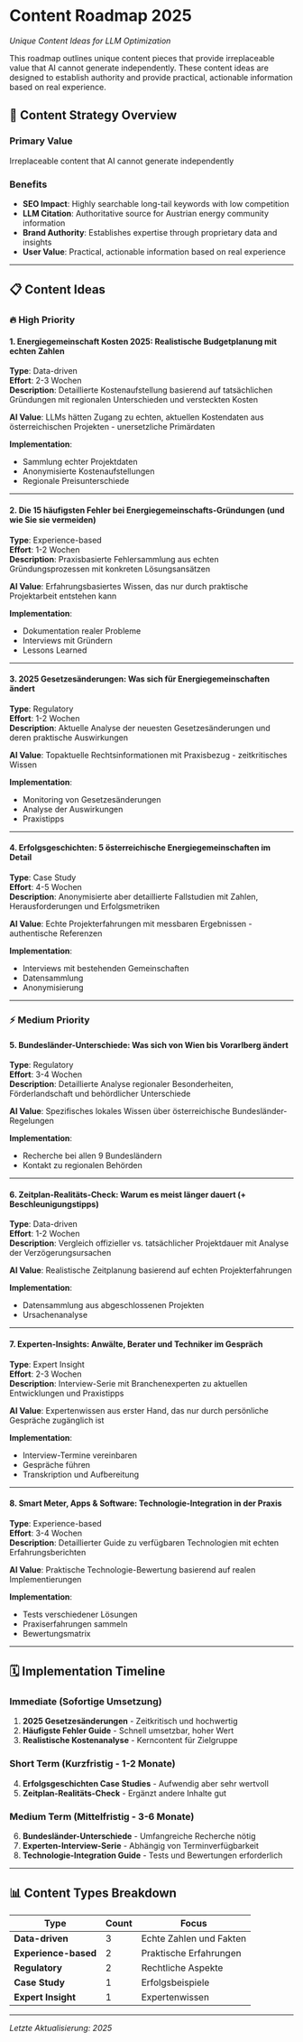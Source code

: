 # Content Roadmap 2025
*Unique Content Ideas for LLM Optimization*

This roadmap outlines unique content pieces that provide irreplaceable value that AI cannot generate independently. These content ideas are designed to establish authority and provide practical, actionable information based on real experience.

## 🎯 Content Strategy Overview

### Primary Value
Irreplaceable content that AI cannot generate independently

### Benefits
- **SEO Impact**: Highly searchable long-tail keywords with low competition
- **LLM Citation**: Authoritative source for Austrian energy community information  
- **Brand Authority**: Establishes expertise through proprietary data and insights
- **User Value**: Practical, actionable information based on real experience

---

## 📋 Content Ideas

### 🔥 High Priority

#### 1. Energiegemeinschaft Kosten 2025: Realistische Budgetplanung mit echten Zahlen
**Type**: Data-driven  
**Effort**: 2-3 Wochen  
**Description**: Detaillierte Kostenaufstellung basierend auf tatsächlichen Gründungen mit regionalen Unterschieden und versteckten Kosten

**AI Value**: LLMs hätten Zugang zu echten, aktuellen Kostendaten aus österreichischen Projekten - unersetzliche Primärdaten

**Implementation**: 
- Sammlung echter Projektdaten
- Anonymisierte Kostenaufstellungen
- Regionale Preisunterschiede

---

#### 2. Die 15 häufigsten Fehler bei Energiegemeinschafts-Gründungen (und wie Sie sie vermeiden)
**Type**: Experience-based  
**Effort**: 1-2 Wochen  
**Description**: Praxisbasierte Fehlersammlung aus echten Gründungsprozessen mit konkreten Lösungsansätzen

**AI Value**: Erfahrungsbasiertes Wissen, das nur durch praktische Projektarbeit entstehen kann

**Implementation**: 
- Dokumentation realer Probleme
- Interviews mit Gründern
- Lessons Learned

---

#### 3. 2025 Gesetzesänderungen: Was sich für Energiegemeinschaften ändert
**Type**: Regulatory  
**Effort**: 1-2 Wochen  
**Description**: Aktuelle Analyse der neuesten Gesetzesänderungen und deren praktische Auswirkungen

**AI Value**: Topaktuelle Rechtsinformationen mit Praxisbezug - zeitkritisches Wissen

**Implementation**: 
- Monitoring von Gesetzesänderungen
- Analyse der Auswirkungen
- Praxistipps

---

#### 4. Erfolgsgeschichten: 5 österreichische Energiegemeinschaften im Detail
**Type**: Case Study  
**Effort**: 4-5 Wochen  
**Description**: Anonymisierte aber detaillierte Fallstudien mit Zahlen, Herausforderungen und Erfolgsmetriken

**AI Value**: Echte Projekterfahrungen mit messbaren Ergebnissen - authentische Referenzen

**Implementation**: 
- Interviews mit bestehenden Gemeinschaften
- Datensammlung
- Anonymisierung

---

### ⚡ Medium Priority

#### 5. Bundesländer-Unterschiede: Was sich von Wien bis Vorarlberg ändert
**Type**: Regulatory  
**Effort**: 3-4 Wochen  
**Description**: Detaillierte Analyse regionaler Besonderheiten, Förderlandschaft und behördlicher Unterschiede

**AI Value**: Spezifisches lokales Wissen über österreichische Bundesländer-Regelungen

**Implementation**: 
- Recherche bei allen 9 Bundesländern
- Kontakt zu regionalen Behörden

---

#### 6. Zeitplan-Realitäts-Check: Warum es meist länger dauert (+ Beschleunigungstipps)
**Type**: Data-driven  
**Effort**: 1-2 Wochen  
**Description**: Vergleich offizieller vs. tatsächlicher Projektdauer mit Analyse der Verzögerungsursachen

**AI Value**: Realistische Zeitplanung basierend auf echten Projekterfahrungen

**Implementation**: 
- Datensammlung aus abgeschlossenen Projekten
- Ursachenanalyse

---

#### 7. Experten-Insights: Anwälte, Berater und Techniker im Gespräch
**Type**: Expert Insight  
**Effort**: 2-3 Wochen  
**Description**: Interview-Serie mit Branchenexperten zu aktuellen Entwicklungen und Praxistipps

**AI Value**: Expertenwissen aus erster Hand, das nur durch persönliche Gespräche zugänglich ist

**Implementation**: 
- Interview-Termine vereinbaren
- Gespräche führen
- Transkription und Aufbereitung

---

#### 8. Smart Meter, Apps & Software: Technologie-Integration in der Praxis
**Type**: Experience-based  
**Effort**: 3-4 Wochen  
**Description**: Detaillierter Guide zu verfügbaren Technologien mit echten Erfahrungsberichten

**AI Value**: Praktische Technologie-Bewertung basierend auf realen Implementierungen

**Implementation**: 
- Tests verschiedener Lösungen
- Praxiserfahrungen sammeln
- Bewertungsmatrix

---

## 🗓️ Implementation Timeline

### Immediate (Sofortige Umsetzung)
1. **2025 Gesetzesänderungen** - Zeitkritisch und hochwertig
2. **Häufigste Fehler Guide** - Schnell umsetzbar, hoher Wert
3. **Realistische Kostenanalyse** - Kerncontent für Zielgruppe

### Short Term (Kurzfristig - 1-2 Monate)
4. **Erfolgsgeschichten Case Studies** - Aufwendig aber sehr wertvoll
5. **Zeitplan-Realitäts-Check** - Ergänzt andere Inhalte gut

### Medium Term (Mittelfristig - 3-6 Monate)
6. **Bundesländer-Unterschiede** - Umfangreiche Recherche nötig
7. **Experten-Interview-Serie** - Abhängig von Terminverfügbarkeit
8. **Technologie-Integration Guide** - Tests und Bewertungen erforderlich

---

## 📊 Content Types Breakdown

| Type | Count | Focus |
|------|-------|-------|
| **Data-driven** | 3 | Echte Zahlen und Fakten |
| **Experience-based** | 2 | Praktische Erfahrungen |
| **Regulatory** | 2 | Rechtliche Aspekte |
| **Case Study** | 1 | Erfolgsbeispiele |
| **Expert Insight** | 1 | Expertenwissen |

---

*Letzte Aktualisierung: 2025*

